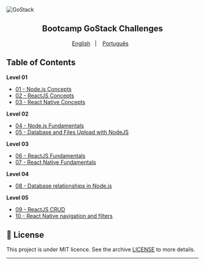 <img alt="GoStack" src="https://storage.googleapis.com/golden-wind/bootcamp-gostack/header-desafios-new.png" />
<h2 align="center">
  Bootcamp GoStack Challenges
</h2>

<p align="center">
  <a href="README.en.md">English</a>&nbsp;&nbsp;&nbsp;|&nbsp;&nbsp;&nbsp;
  <a href="README.md">Português</a>&nbsp;&nbsp;&nbsp;
</p>

## Table of Contents

**Level 01**

- [01 - Node.js Concepts](https://github.com/gabrielbarretoo/desafio-conceitos-nodejs)
- [02 - ReactJS Concepts](https://github.com/gabrielbarretoo/desafio-conceitos-reactjs)
- [03 - React Native Concepts](https://github.com/gabrielbarretoo/desafio-conceito-reactnative)

**Level 02**

- [04 - Node.js Fundamentals](https://github.com/gabrielbarretoo/desafio-fundamentos-node)
- [05 - Database and Files Upload with NodeJS](https://github.com/gabrielbarretoo/desafio-typeorm-upload)

**Level 03**

- [06 - ReactJS Fundamentals](https://github.com/gabrielbarretoo/desafio-gostack-template-fundamentos-reactjs)
- [07 - React Native Fundamentals](https://github.com/gabrielbarretoo/desafio-gostack-template-fundamentos-react-native)

**Level 04**

- [08 - Database relationships in Node.js](https://github.com/gabrielbarretoo/desafio-gostack-template-typeorm-relations)


**Level 05**
- [09 - ReactJS CRUD](https://github.com/gabrielbarretoo/desafio-gostack-template-reactjs-crud)
- [10 - React Native navigation and filters](https://github.com/gabrielbarretoo/gostack-template-react-native-delivery)

## :memo: License

This project is under MIT licence. See the archive [LICENSE](LICENSE) to more details.

---
